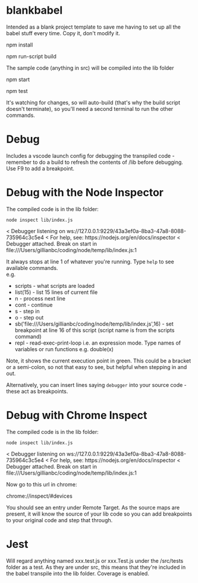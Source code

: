 # blankbabel

Intended as a blank project template to save me having to set up all the babel stuff every time.  Copy it, don't modify it.

npm install

npm run-script build

The sample code (anything in src) will be compiled into the lib folder

npm start

npm test

It's watching for changes, so will auto-build (that's why the build script doesn't terminate), so you'll need a second terminal to run the other commands.

# Debug
Includes a vscode launch config for debugging the transpiled code - remember to do a build to refresh the contents of /lib before debugging.
Use F9 to add a breakpoint.

# Debug with the Node Inspector
The compiled code is in the lib folder:

```node inspect lib/index.js```

<p>
< Debugger listening on ws://127.0.0.1:9229/43a3ef0a-8ba3-47a8-8088-735964c3c5e4
< For help, see: https://nodejs.org/en/docs/inspector
< Debugger attached.
Break on start in file:///Users/gillianbc/coding/node/temp/lib/index.js:1
</p>

It always stops at line 1 of whatever you're running.
Type ```help``` to see available commands.  
e.g. 
- scripts - what scripts are loaded
- list(15) - list 15 lines of current file
- n - process next line
- cont - continue
- s - step in
- o - step out
- sb('file:///Users/gillianbc/coding/node/temp/lib/index.js',16) - set breakpoint at line 16 of this script (script name is from the scripts command)
- repl - read-exec-print-loop i.e. an expression mode.  Type names of variables or run functions e.g. double(x)

Note, it shows the current execution point in green.  This could be a bracket or a semi-colon, so not that easy to see, but helpful when stepping in and out.

Alternatively, you can insert lines saying ```debugger``` into your source code - these act as breakpoints.

# Debug with Chrome Inspect

The compiled code is in the lib folder:

```node inspect lib/index.js```

<p>
< Debugger listening on ws://127.0.0.1:9229/43a3ef0a-8ba3-47a8-8088-735964c3c5e4
< For help, see: https://nodejs.org/en/docs/inspector
< Debugger attached.
Break on start in file:///Users/gillianbc/coding/node/temp/lib/index.js:1
</p>
  
Now go to this url in chrome:

chrome://inspect/#devices

You should see an entry under Remote Target.  As the source maps are present, it will know the source of your lib code so you can add breakpoints to your original code and step that through.


# Jest
Will regard anything named xxx.test.js or xxx.Test.js under the /src/tests folder as a test.  As they are under src, this means that they're included in the babel transpile into the lib folder.  Coverage is enabled.

